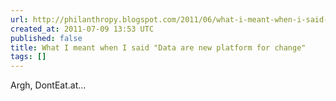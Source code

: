 ```yaml
---
url: http://philanthropy.blogspot.com/2011/06/what-i-meant-when-i-said-data-are-new.html
created_at: 2011-07-09 13:53 UTC
published: false
title: What I meant when I said "Data are new platform for change"
tags: []
---
```


Argh, DontEat.at...
